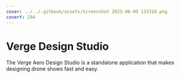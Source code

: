 ```yaml
---
cover: ../../.gitbook/assets/Screenshot 2023-06-09 132310.png
coverY: 284
---
```


# Verge Design Studio

The Verge Aero Design Studio is a standalone application that makes designing drone shows fast and easy.
